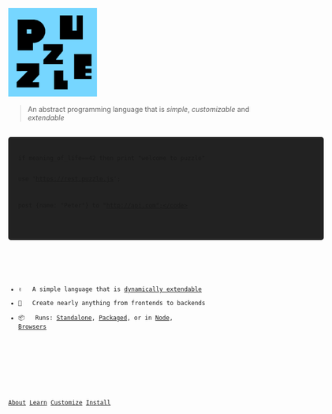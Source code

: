<!-- _coverpage.md -->

![logo](puzzle-invert.png)

> An abstract programming language that is <i>simple</i>, <i>customizable</i> and <i>extendable</i>

<br>

<div style="padding:20px;border-radius:5px;text-align:left !important;min-width:600px !important;max-width:100% !important;display:inline-block;background:#222222">
<pre>
<code>if meaning_of_life==42 then print "welcome to puzzle"

use 'https://rest.puzzle.js';

post {name: "Peter"} to "http://api.com";</code>
</pre>
</div>

<!--Runs on: 

<svg xmlns="http://www.w3.org/2000/svg" viewBox="0 0 24 24" width="48" height="48"><path fill="none" d="M0 0h24v24H0z"/><path d="M3 3h18a1 1 0 0 1 1 1v16a1 1 0 0 1-1 1H3a1 1 0 0 1-1-1V4a1 1 0 0 1 1-1zm1 2v14h16V5H4zm8 10h6v2h-6v-2zm-3.333-3L5.838 9.172l1.415-1.415L11.495 12l-4.242 4.243-1.415-1.415L8.667 12z"/></svg> <svg xmlns="http://www.w3.org/2000/svg" viewBox="0 0 24 24" width="48" height="48"><path fill="none" d="M0 0H24V24H0z"/><path d="M20 3c.552 0 1 .448 1 1v16c0 .552-.448 1-1 1H4c-.552 0-1-.448-1-1V4c0-.552.448-1 1-1h16zm-3 4H7v10h5V9.5h2.5V17H17V7z"/></svg> <svg xmlns="http://www.w3.org/2000/svg" viewBox="0 0 24 24" width="48" height="48"><path fill="none" d="M0 0h24v24H0z"/><path d="M6.235 6.453a8 8 0 0 0 8.817 12.944c.115-.75-.137-1.47-.24-1.722-.23-.56-.988-1.517-2.253-2.844-.338-.355-.316-.628-.195-1.437l.013-.091c.082-.554.22-.882 2.085-1.178.948-.15 1.197.228 1.542.753l.116.172c.328.48.571.59.938.756.165.075.37.17.645.325.652.373.652.794.652 1.716v.105c0 .391-.038.735-.098 1.034a8.002 8.002 0 0 0-3.105-12.341c-.553.373-1.312.902-1.577 1.265-.135.185-.327 1.132-.95 1.21-.162.02-.381.006-.613-.009-.622-.04-1.472-.095-1.744.644-.173.468-.203 1.74.356 2.4.09.105.107.3.046.519-.08.287-.241.462-.292.498-.096-.056-.288-.279-.419-.43-.313-.365-.705-.82-1.211-.96-.184-.051-.386-.093-.583-.135-.549-.115-1.17-.246-1.315-.554-.106-.226-.105-.537-.105-.865 0-.417 0-.888-.204-1.345a1.276 1.276 0 0 0-.306-.43zM12 22C6.477 22 2 17.523 2 12S6.477 2 12 2s10 4.477 10 10-4.477 10-10 10z"/></svg>

<br-->


- ✌️ &nbsp; A simple language that is <u>dynamically extendable</u>
- 🔧 &nbsp; Create nearly anything from frontends to backends
- 📦 &nbsp; Runs: <u>Standalone</u>, <u>Packaged</u>, or in <u>Node</u>, <u>Browsers</u>

<!--Build stuff like 🌐 Web Apps, 🤖 Backends, 🧯 UIs, 📟 CLIs, 📦 embedded languages-->

<br>

[About](#what-is-puzzle)
[Learn](LANGUAGE)
[Customize](EXTEND)
[Install](#Usage)
